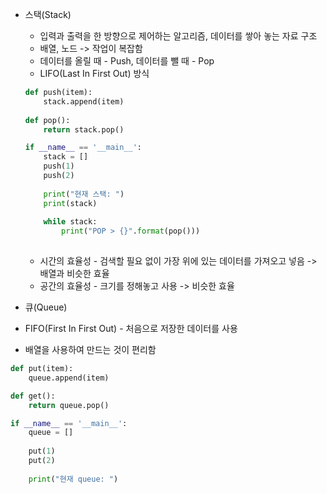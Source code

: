 * 스택(Stack)
  * 입력과 출력을 한 방향으로 제어하는 알고리즘, 데이터를 쌓아 놓는 자료 구조
  * 배열, 노드 -> 작업이 복잡함
  * 데이터를 올릴 때 - Push, 데이터를 뺄 때 - Pop
  * LIFO(Last In First Out) 방식
  
  ```py
  def push(item):
      stack.append(item)
   
  def pop():
      return stack.pop()
  
  if __name__ == '__main__':
      stack = []
      push(1)
      push(2)
      
      print("현재 스택: ")
      print(stack)
      
      while stack:
          print("POP > {}".format(pop()))
          
  ```
  * 시간의 효율성 - 검색할 필요 없이 가장 위에 있는 데이터를 가져오고 넣음 -> 배열과 비슷한 효율
  * 공간의 효율성 - 크기를 정해놓고 사용 -> 비슷한 효율

* 큐(Queue)
 * FIFO(First In First Out) - 처음으로 저장한 데이터를 사용
 * 배열을 사용하여 만드는 것이 편리함
 ```py
 def put(item):
     queue.append(item)

 def get():
     return queue.pop()
 
 if __name__ == '__main__':
     queue = []
     
     put(1)
     put(2)
     
     print("현재 queue: ")
     
 ```
